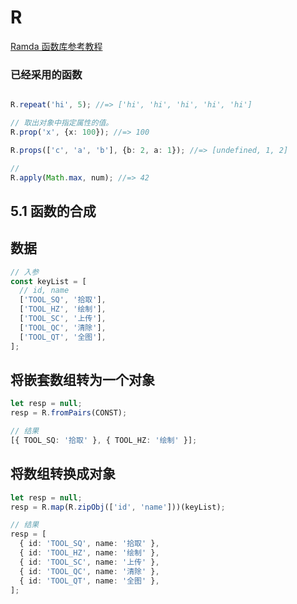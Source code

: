 # R 

[Ramda 函数库参考教程](https://www.cnblogs.com/chris-oil/p/10372194.html)

[](https://www.pianshen.com/article/5706274185/)


### 已经采用的函数
```ts

R.repeat('hi', 5); //=> ['hi', 'hi', 'hi', 'hi', 'hi']

// 取出对象中指定属性的值。
R.prop('x', {x: 100}); //=> 100

R.props(['c', 'a', 'b'], {b: 2, a: 1}); //=> [undefined, 1, 2]

//
R.apply(Math.max, num); //=> 42
```


## 5.1 函数的合成





## 数据

```ts
// 入参
const keyList = [
  // id, name
  ['TOOL_SQ', '拾取'],
  ['TOOL_HZ', '绘制'],
  ['TOOL_SC', '上传'],
  ['TOOL_QC', '清除'],
  ['TOOL_QT', '全图'],
];
```

## 将嵌套数组转为一个对象

```ts
let resp = null;
resp = R.fromPairs(CONST);

// 结果
[{ TOOL_SQ: '拾取' }, { TOOL_HZ: '绘制' }];
```

## 将数组转换成对象

```ts
let resp = null;
resp = R.map(R.zipObj(['id', 'name']))(keyList);

// 结果
resp = [
  { id: 'TOOL_SQ', name: '拾取' },
  { id: 'TOOL_HZ', name: '绘制' },
  { id: 'TOOL_SC', name: '上传' },
  { id: 'TOOL_QC', name: '清除' },
  { id: 'TOOL_QT', name: '全图' },
];
```
